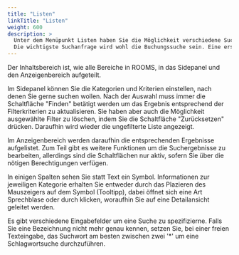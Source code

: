 ```yaml
---
title: "Listen"
linkTitle: "Listen"
weight: 600
description: >
  Unter dem Menüpunkt Listen haben Sie die Möglichkeit verschiedene Suchanfragen durchzuführen. Es kann nicht nur nach Buchungen gesucht werden, sondern auch nach Personen, Resourcen, Raumeinheiten, Teilnehmer und Dienstleistern. 
  Die wichtigste Suchanfrage wird wohl die Buchungssuche sein. Eine erstellte Buchung sollte einfach wiedergefunden werden können um Änderungen vornehmen zu können oder sie zu aktualisieren.
---
```


Der Inhaltsbereich ist, wie alle Bereiche in ROOMS, in das Sidepanel und den Anzeigenbereich aufgeteilt. 

<!-- Bild Gesamtfenster mit Markierung Sidepanel und Anzeigenbereich -->

Im Sidepanel können Sie die Kategorien und Kriterien einstellen, nach denen Sie gerne suchen wollen. Nach der Auswahl muss immer die Schaltfläche "Finden" betätigt werden um das Ergebnis entsprechend der Filterkriterien zu aktualisieren.
Sie haben aber auch die Möglichkeit ausgewählte Filter zu löschen, indem Sie die Schaltfläche "Zurücksetzen" drücken. Daraufhin wird wieder die ungefilterte Liste angezeigt.

<!-- Bild Sidepanel mit mariertem finden und zurücksetzen -->

Im Anzeigenbereich werden daraufhin die entsprechenden Ergebnisse aufgelistet. Zum Teil gibt es weitere Funktionen um die Suchergebnisse zu bearbeiten, allerdings sind die Schaltflächen nur aktiv, sofern Sie über die nötigen Berechtigungen verfügen.

<!-- (Bild Startansicht Listen mit Markierung Extrafunktionen) -->

In einigen Spalten sehen Sie statt Text ein Symbol. Informationen zur jeweiligen Kategorie erhalten Sie entweder durch das Plazieren des Mauszeigers auf dem Symbol (Tooltipp), dabei öffnet sich eine Art Sprechblase oder durch klicken, woraufhin Sie auf eine Detailansicht geleitet werden.

<!-- Bild Tooltipp -->

Es gibt verschiedene Eingabefelder um eine Suche zu spezifizierne. Falls Sie eine Bezeichnung nicht mehr genau kennen, setzen Sie, bei einer freien Texteingabe, das Suchwort am besten zwischen zwei '*' um eine Schlagwortsuche durchzuführen.

<!-- Bild Schlagwortsuche -->
